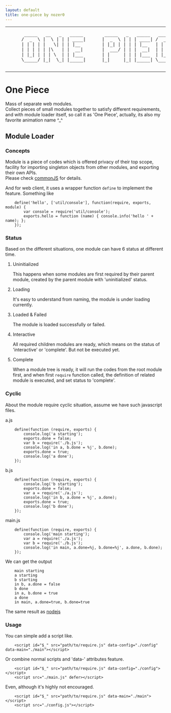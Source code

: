 ```yaml
---
layout: default
title: one-piece by nozer0
---
```


*******************************************************************************
<pre class="logo">
       _____   __   _   _____        _____   _   _____   _____   _____       
      /  _  \ |  \ | | | ____|      |  _  \ | | | ____| /  ___| | ____|      
      | | | | |   \| | | |__        | |_| | | | | |__   | |     | |__        
      | | | | | |\   | |  __|       |  ___/ | | |  __|  | |     |  __|       
      | |_| | | | \  | | |___       | |     | | | |___  | |___  | |___       
      \_____/ |_|  \_| |_____|      |_|     |_| |_____| \_____| |_____|      

</pre>
*******************************************************************************

One Piece
=========

Mass of separate web modules.  
Collect pieces of small modules together to satisfy different requirements, and with module loader itself, so call it as 'One Piece', actually, its also my favorite animation name ^_^

Module Loader
-------------

### Concepts ###

Module is a piece of codes which is offered privacy of their top scope, facility for importing singleton objects from other modules, and exporting their own APIs.  
Please check [commonJS](http://wiki.commonjs.org/wiki/Modules/1.1.1) for details.

And for web client, it uses a wrapper function `define` to implement the feature. Something like

		define('hello', ['util/console'], function(require, exports, module) {
			var console = require('util/console');
			exports.hello = function (name) { console.info('hello ' + name); };
		});

### Status ###

Based on the different situations, one module can have 6 status at different time.

1. Uninitialized

	This happens when some modules are first required by their parent module, created by the parent module with 'uninitialized' status.

2. Loading

	It's easy to understand from naming, the module is under loading currently.

3. Loaded & Failed

	The module is loaded successfully or failed.

4. Interactive

	All required children modules are ready, which means on the status of 'interactive' or 'complete'. But not be executed yet.

5. Complete

	When a module tree is ready, it will run the codes from the root module first, and when first `require` function called, the definition of related module is executed, and set status to 'complete'.

### Cyclic ###

About the module require cyclic situation, assume we have such javascript files.

a.js

		define(function (require, exports) {
			console.log('a starting');
			exports.done = false;
			var b = require('./b.js');
			console.log('in a, b.done = %j', b.done);
			exports.done = true;
			console.log('a done');
		});

b.js

		define(function (require, exports) {
			console.log('b starting');
			exports.done = false;
			var a = require('./a.js');
			console.log('in b, a.done = %j', a.done);
			exports.done = true;
			console.log('b done');
		});

main.js

		define(function (require, exports) {
			console.log('main starting');
			var a = require('./a.js');
			var b = require('./b.js');
			console.log('in main, a.done=%j, b.done=%j', a.done, b.done);
		});

We can get the output

		main starting
		a starting
		b starting
		in b, a.done = false
		b done
		in a, b.done = true
		a done
		in main, a.done=true, b.done=true

The same result as [nodejs](http://nodejs.org/api/modules.html)

### Usage ###

You can simple add a script like.

		<script id="$_" src="path/to/require.js" data-config="./config" data-main="./main"></script>

Or combine normal scripts and 'data-' attributes feature.

		<script id="$_" src="path/to/require.js" data-config="./config"></script>
		<script src="./main.js" defer></script>

Even, although it's highly not encouraged.

		<script id="$_" src="path/to/require.js" data-main="./main"></script>
		<script src="./config.js"></script>
